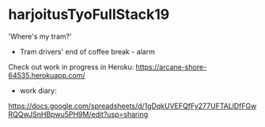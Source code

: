 # harjoitusTyoFullStack19

'Where's my tram?'


- Tram drivers' end of coffee break - alarm

Check out work in progress in Heroku:
https://arcane-shore-64535.herokuapp.com/
 

- work diary:
 
 https://docs.google.com/spreadsheets/d/1gDqkUVEFQfFy277UFTALlDfFGwRQQwJSnHBpwu5PH9M/edit?usp=sharing
